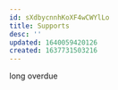 ```yaml
---
id: sXdbycnnhKoXF4wCWYlLo
title: Supports
desc: ''
updated: 1640059420126
created: 1637731503216
---
```



long overdue
